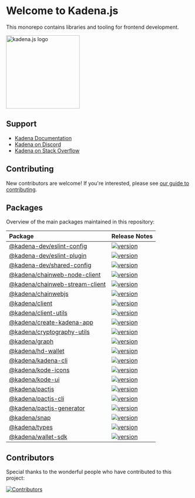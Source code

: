 # Welcome to Kadena.js

This monorepo contains libraries and tooling for frontend development.

<picture>
  <source srcset="./common/images/Kadena.JS_logo-white.png" media="(prefers-color-scheme: dark)"/>
  <img src="./common/images/Kadena.JS_logo-black.png" width="200" alt="kadena.js logo" />
</picture>

## Support

- [Kadena Documentation][1]
- [Kadena on Discord][2]
- [Kadena on Stack Overflow][3]

## Contributing

New contributors are welcome! If you're interested, please see [our guide to
contributing][4].

## Packages

Overview of the main packages maintained in this repository:

<!--packageTable start -->

| Package                              | Release Notes        |
| :----------------------------------- | :------------------- |
| [@kadena-dev/eslint-config][5]       | [![version][7]][6]   |
| [@kadena-dev/eslint-plugin][8]       | [![version][10]][9]  |
| [@kadena-dev/shared-config][11]      | [![version][13]][12] |
| [@kadena/chainweb-node-client][14]   | [![version][16]][15] |
| [@kadena/chainweb-stream-client][17] | [![version][19]][18] |
| [@kadena/chainwebjs][20]             | [![version][22]][21] |
| [@kadena/client][23]                 | [![version][25]][24] |
| [@kadena/client-utils][26]           | [![version][28]][27] |
| [@kadena/create-kadena-app][29]      | [![version][31]][30] |
| [@kadena/cryptography-utils][32]     | [![version][34]][33] |
| [@kadena/graph][35]                  | [![version][37]][36] |
| [@kadena/hd-wallet][38]              | [![version][40]][39] |
| [@kadena/kadena-cli][41]             | [![version][43]][42] |
| [@kadena/kode-icons][44]             | [![version][46]][45] |
| [@kadena/kode-ui][47]                | [![version][49]][48] |
| [@kadena/pactjs][50]                 | [![version][52]][51] |
| [@kadena/pactjs-cli][53]             | [![version][55]][54] |
| [@kadena/pactjs-generator][56]       | [![version][58]][57] |
| [@kadena/snap][59]                   | [![version][61]][60] |
| [@kadena/types][62]                  | [![version][61]][60] |
| [@kadena/wallet-sdk][62]             | [![version][64]][63] |

<!--packageTable end -->

## Contributors

Special thanks to the wonderful people who have contributed to this project:

[![Contributors][66]][65]

[1]: https://docs.kadena.io
[2]: https://discord.io/kadena
[3]: https://stackoverflow.com/questions/tagged/kadena
[4]: ./CONTRIBUTING.md
[5]:
  https://github.com/kadena-community/kadena.js/tree/main/packages/tools/eslint-config
[6]: packages/tools/eslint-config/CHANGELOG.md
[7]: https://img.shields.io/npm/v/@kadena-dev/eslint-config.svg
[8]:
  https://github.com/kadena-community/kadena.js/tree/main/packages/tools/eslint-plugin
[9]: packages/tools/eslint-plugin/CHANGELOG.md
[10]: https://img.shields.io/npm/v/@kadena-dev/eslint-plugin.svg
[11]:
  https://github.com/kadena-community/kadena.js/tree/main/packages/tools/shared-config
[12]: packages/tools/shared-config/CHANGELOG.md
[13]: https://img.shields.io/npm/v/@kadena-dev/shared-config.svg
[14]:
  https://github.com/kadena-community/kadena.js/tree/main/packages/libs/chainweb-node-client
[15]: packages/libs/chainweb-node-client/CHANGELOG.md
[16]: https://img.shields.io/npm/v/@kadena/chainweb-node-client.svg
[17]:
  https://github.com/kadena-community/kadena.js/tree/main/packages/libs/chainweb-stream-client
[18]: packages/libs/chainweb-stream-client/CHANGELOG.md
[19]: https://img.shields.io/npm/v/@kadena/chainweb-stream-client.svg
[20]:
  https://github.com/kadena-community/kadena.js/tree/main/packages/libs/chainwebjs
[21]: packages/libs/chainwebjs/CHANGELOG.md
[22]: https://img.shields.io/npm/v/@kadena/chainwebjs.svg
[23]:
  https://github.com/kadena-community/kadena.js/tree/main/packages/libs/client
[24]: packages/libs/client/CHANGELOG.md
[25]: https://img.shields.io/npm/v/@kadena/client.svg
[26]:
  https://github.com/kadena-community/kadena.js/tree/main/packages/libs/client-utils
[27]: packages/libs/client-utils/CHANGELOG.md
[28]: https://img.shields.io/npm/v/@kadena/client-utils.svg
[29]:
  https://github.com/kadena-community/kadena.js/tree/main/packages/tools/create-kadena-app
[30]: packages/tools/create-kadena-app/CHANGELOG.md
[31]: https://img.shields.io/npm/v/@kadena/create-kadena-app.svg
[32]:
  https://github.com/kadena-community/kadena.js/tree/main/packages/libs/cryptography-utils
[33]: packages/libs/cryptography-utils/CHANGELOG.md
[34]: https://img.shields.io/npm/v/@kadena/cryptography-utils.svg
[35]:
  https://github.com/kadena-community/kadena.js/tree/main/packages/apps/graph
[36]: packages/apps/graph/CHANGELOG.md
[37]: https://img.shields.io/npm/v/@kadena/graph.svg
[38]:
  https://github.com/kadena-community/kadena.js/tree/main/packages/libs/hd-wallet
[39]: packages/libs/hd-wallet/CHANGELOG.md
[40]: https://img.shields.io/npm/v/@kadena/hd-wallet.svg
[41]:
  https://github.com/kadena-community/kadena.js/tree/main/packages/tools/kadena-cli
[42]: packages/tools/kadena-cli/CHANGELOG.md
[43]: https://img.shields.io/npm/v/@kadena/kadena-cli.svg
[44]:
  https://github.com/kadena-community/kadena.js/tree/main/packages/libs/kode-icons
[45]: packages/libs/kode-icons/CHANGELOG.md
[46]: https://img.shields.io/npm/v/@kadena/kode-icons.svg
[47]:
  https://github.com/kadena-community/kadena.js/tree/main/packages/libs/kode-ui
[48]: packages/libs/kode-ui/CHANGELOG.md
[49]: https://img.shields.io/npm/v/@kadena/kode-ui.svg
[50]:
  https://github.com/kadena-community/kadena.js/tree/main/packages/libs/pactjs
[51]: packages/libs/pactjs/CHANGELOG.md
[52]: https://img.shields.io/npm/v/@kadena/pactjs.svg
[53]:
  https://github.com/kadena-community/kadena.js/tree/main/packages/tools/pactjs-cli
[54]: packages/tools/pactjs-cli/CHANGELOG.md
[55]: https://img.shields.io/npm/v/@kadena/pactjs-cli.svg
[56]:
  https://github.com/kadena-community/kadena.js/tree/main/packages/libs/pactjs-generator
[57]: packages/libs/pactjs-generator/CHANGELOG.md
[58]: https://img.shields.io/npm/v/@kadena/pactjs-generator.svg
[59]: https://github.com/kadena-community/kadena.js/tree/main/packages/libs/snap
[60]: packages/libs/snap/CHANGELOG.md
[61]: https://img.shields.io/npm/v/@kadena/snap.svg
[62]:
  https://github.com/kadena-community/kadena.js/tree/main/packages/libs/types
[63]: packages/libs/types/CHANGELOG.md
[64]: https://img.shields.io/npm/v/@kadena/types.svg
[65]: https://github.com/kadena-community/kadena.js/graphs/contributors
[66]: https://contrib.rocks/image?repo=kadena-community/kadena.js
